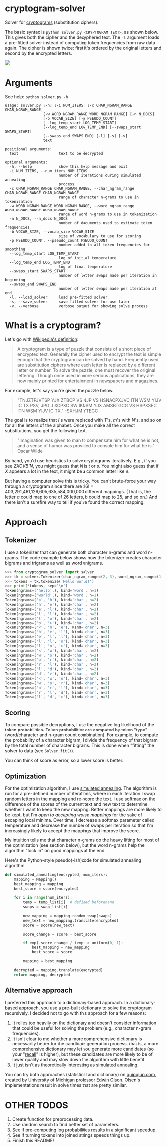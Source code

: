 # cryptogram-solver

Solver for [cryptograms](https://en.wikipedia.org/wiki/Cryptogram) (substitution ciphers).

The basic syntax is `python solver.py <CRYPTOGRAM TEXT>`, as shown below. This gives both the cipher and the decyphered text. The `-l` argument loads a pre-fitted solver instead of computing token frequencies from raw data again. The cipher is shown twice: first it's ordered by the original letters and second by the encrypted letters.

![](references/demo.gif)


# Arguments

See help: `python solver.py -h`

```
usage: solver.py [-h] [-i NUM_ITERS] [-c CHAR_NGRAM_RANGE CHAR_NGRAM_RANGE]
                 [-w WORD_NGRAM_RANGE WORD_NGRAM_RANGE] [-n N_DOCS]
                 [-b VOCAB_SIZE] [-p PSEUDO_COUNT]
                 [--log_temp_start LOG_TEMP_START]
                 [--log_temp_end LOG_TEMP_END] [--swaps_start SWAPS_START]
                 [--swaps_end SWAPS_END] [-l] [-s] [-v]
                 text

positional arguments:
  text                  text to be decrypted

optional arguments:
  -h, --help            show this help message and exit
  -i NUM_ITERS, --num_iters NUM_ITERS
                        number of iterations during simulated annealing
                        process
  -c CHAR_NGRAM_RANGE CHAR_NGRAM_RANGE, --char_ngram_range CHAR_NGRAM_RANGE CHAR_NGRAM_RANGE
                        range of character n-grams to use in tokenization
  -w WORD_NGRAM_RANGE WORD_NGRAM_RANGE, --word_ngram_range WORD_NGRAM_RANGE WORD_NGRAM_RANGE
                        range of word n-grams to use in tokenization
  -n N_DOCS, --n_docs N_DOCS
                        number of documents used to estimate token frequencies
  -b VOCAB_SIZE, --vocab_size VOCAB_SIZE
                        size of vocabulary to use for scoring
  -p PSEUDO_COUNT, --pseudo_count PSEUDO_COUNT
                        number added to all token frequencies for smoothing
  --log_temp_start LOG_TEMP_START
                        log of initial temperature
  --log_temp_end LOG_TEMP_END
                        log of final temperature
  --swaps_start SWAPS_START
                        number of letter swaps made per iteration in beginning
  --swaps_end SWAPS_END
                        number of letter swaps made per iteration at end
  -l, --load_solver     load pre-fitted solver
  -s, --save_solver     save fitted solver for use later
  -v, --verbose         verbose output for showing solve process
```

# What is a cryptogram?

Let's go with [Wikipedia's definition](https://en.wikipedia.org/wiki/Cryptogram):

> A cryptogram is a type of puzzle that consists of a short piece of encrypted text. Generally the cipher used to encrypt the text is simple enough that the cryptogram can be solved by hand. Frequently used are substitution ciphers where each letter is replaced by a different letter or number. To solve the puzzle, one must recover the original lettering. Though once used in more serious applications, they are now mainly printed for entertainment in newspapers and magazines.

For example, let's say you're given the puzzle below.

> "TNJZTPJVTSP YJX ZTBCP VS NJP VS HSNACPXJVC ITN WSM YIJV IC TX PSV, JPG J XCPXC SW IKNSM YJX AMSBTGCG VS HSPXSEC ITN WSM YIJV IC TX." -SXHJM YTEGC
 
 The goal is to realize that _i_'s were replaced with _T_'s, _m_'s with _N_'s, and so on for all the letters of the alphabet. Once you make all the correct substitutions, you get the following text.

 > "Imagination was given to man to compensate him for what he is not, and a sense of humor was provided to console him for what he is." -Oscar Wilde

By hand, you'd use heuristics to solve cryptograms iteratively. E.g., if you see _ZXCVB'N_, you might guess that _N_ is _t_ or _s_. You might also guess that if _X_ appears a lot in the text, it might be a common letter like _e_.

But having a computer solve this is tricky.  You can't brute-force your way through a cryptogram since there are 26! = 403,291,461,126,605,635,584,000,000 different mappings. (That is, the letter _a_ could map to one of 26 letters, _b_ could map to 25, and so on.) And there isn't a surefire way to tell if you've found the correct mapping.


# Approach

## Tokenizer

I use a tokenizer that can generate both character n-grams and word n-grams. The code example below shows how the tokenizer creates character bigrams and trigrams as well as word unigrams.

```python
>>> from cryptogram_solver import solver
>>> tk = solver.Tokenizer(char_ngram_range=(2, 3), word_ngram_range=(1, 1))
>>> tokens = tk.tokenize('Hello world!')
>>> print(*tokens, sep='\n')
Token(ngrams=('hello',), kind='word', n=1)
Token(ngrams=('world',), kind='word', n=1)
Token(ngrams=('<', 'h'), kind='char', n=2)
Token(ngrams=('h', 'e'), kind='char', n=2)
Token(ngrams=('e', 'l'), kind='char', n=2)
Token(ngrams=('l', 'l'), kind='char', n=2)
Token(ngrams=('l', 'o'), kind='char', n=2)
Token(ngrams=('o', '>'), kind='char', n=2)
Token(ngrams=('<', 'h', 'e'), kind='char', n=3)
Token(ngrams=('h', 'e', 'l'), kind='char', n=3)
Token(ngrams=('e', 'l', 'l'), kind='char', n=3)
Token(ngrams=('l', 'l', 'o'), kind='char', n=3)
Token(ngrams=('l', 'o', '>'), kind='char', n=3)
Token(ngrams=('<', 'w'), kind='char', n=2)
Token(ngrams=('w', 'o'), kind='char', n=2)
Token(ngrams=('o', 'r'), kind='char', n=2)
Token(ngrams=('r', 'l'), kind='char', n=2)
Token(ngrams=('l', 'd'), kind='char', n=2)
Token(ngrams=('d', '>'), kind='char', n=2)
Token(ngrams=('<', 'w', 'o'), kind='char', n=3)
Token(ngrams=('w', 'o', 'r'), kind='char', n=3)
Token(ngrams=('o', 'r', 'l'), kind='char', n=3)
Token(ngrams=('r', 'l', 'd'), kind='char', n=3)
Token(ngrams=('l', 'd', '>'), kind='char', n=3)
```


## Scoring

To compare possible decryptions, I use the negative log likelihood of the token probabilities. Token probabilities are computed by token "type" (word/character and n-gram count combination). For example, to compute the probability of a character bigram, I divide the frequency of that bigram by the total number of character bigrams. This is done when "fitting" the solver to data (see `Solver.fit()`).

You can think of score as error, so a lower score is better.


## Optimization

For the optimization algorithm, I use [simulated annealing](https://en.wikipedia.org/wiki/Simulated_annealing). The algorithm is run for a pre-defined number of iterations, where in each iteration I swap random letters in the mapping and re-score the text. I use [softmax](https://en.wikipedia.org/wiki/Softmax_function) on the difference of the scores of the current text and new text to determine whether I want to keep the new mapping. Better mappings are more likely to be kept, but I'm *open to accepting worse mappings* for the sake of escaping local minima. Over time, I decrease a softmax parameter called temperature and decrease the number of swaps per iteration so that I'm increasingly likely to accept the mappings that improve the score.

My intuition tells me that character n-grams do the heavy lifting for most of the optimization (see section below), but the word n-grams help the algorithm "lock in" on good mappings at the end.

Here's the Python-style pseudo(-ish)code for simulated annealing algorithm.

```python
def simulated_annealing(encrypted, num_iters):
    mapping = Mapping()
    best_mapping = mapping
    best_score = score(encrypted)

    for i in range(num_iters):
        temp = temp_list[i]  # defined beforehand
        swaps = swap_list[i]

        new_mapping = mapping.random_swap(swaps)
        new_text = new_mapping.translate(encrypted)
        score = score(new_text)

        score_change = score - best_score

        if exp(-score_change / temp) > uniform(0, 1):
            best_mapping = new_mapping
            best_score = score

        mapping = best_mapping

    decrypted = mapping.translate(encrypted)
    return mapping, decrypted
```

## Alternative approach

I preferred this approach to a dictionary-based approach. In a dictionary-based approach, you use a pre-built dictionary to solve the cryptogram recursively. I decided not to go with this approach for a few reasons:
1. It relies too heavily on the dictionary and doesn't consider information that could be useful for solving the problem (e.g., character n-gram frequencies).
1. It isn't clear to me whether a more comprehensive dictionary is necessarily better for the candidate generation process. that is, a more comprehensive dictionary may let you generate more candidates (so your "[recall](https://en.wikipedia.org/wiki/Precision_and_recall)" is higher), but these candidates are more likely to be of lower quality and may slow down the algorithm with little benefit.
1. It just isn't as theoretically interesting as simulated annealing.

You can try both approaches (statistical and dictionary) on [quipqiup.com](https://quipqiup.com/), created by University of Michigan professor [Edwin Olson](https://april.eecs.umich.edu/people/ebolson/). Olsen's implementations result in solve times that are pretty similar.


# OTHER TODOS
1. Create function for preprocessing data.
1. Use random search to find better set of parameters.
1. See if pre-computing log probabilities results in a significant speedup.
1. See if turning tokens into joined strings speeds things up.
1. Finish this README!
